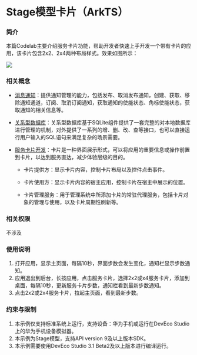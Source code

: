 # Stage模型卡片（ArkTS）

### 简介
本篇Codelab主要介绍服务卡片功能，帮助开发者快速上手开发一个带有卡片的应用，该卡片包含2x2、2x4两种布局样式。效果如图所示：

![](screenshots/device/steps_card.gif)

### 相关概念

- [消息通知](https://developer.harmonyos.com/cn/docs/documentation/doc-references/js-apis-notification-0000001333321097)：提供通知管理的能力，包括发布、取消发布通知，创建、获取、移除通知通道，订阅、取消订阅通知，获取通知的使能状态、角标使能状态，获取通知的相关信息等。

- [关系型数据库](https://developer.harmonyos.com/cn/docs/documentation/doc-references/js-apis-data-rdb-0000001281001102)：关系型数据库基于SQLite组件提供了一套完整的对本地数据库进行管理的机制，对外提供了一系列的增、删、改、查等接口，也可以直接运行用户输入的SQL语句来满足复杂的场景需要。

- [服务卡片开发](https://developer.harmonyos.com/cn/docs/documentation/doc-references-V3/js-apis-app-form-formextensionability-0000001493424316-V3?catalogVersion=V3)：卡片是一种界面展示形式，可以将应用的重要信息或操作前置到卡片，以达到服务直达，减少体验层级的目的。
 
  - 卡片提供方：显示卡片内容，控制卡片布局以及控件点击事件。

  - 卡片使用方：显示卡片内容的宿主应用，控制卡片在宿主中展示的位置。

  - 卡片管理服务：用于管理系统中所添加卡片的常驻代理服务，包括卡片对象的管理与使用，以及卡片周期性刷新等。


### 相关权限

不涉及

### 使用说明

1. 打开应用，显示主页面，每隔10秒，界面步数会发生变化，通知栏显示步数通知。
2. 应用退出到后台，长按应用，点击服务卡片，选择2x2或x4服务卡片，添加到桌面，每隔10秒，更新服务卡片步数，通知栏看到最新步数通知。
3. 点击2x2或2x4服务卡片，拉起主页面，看到最新步数。

### 约束与限制

1. 本示例仅支持标准系统上运行，支持设备：华为手机或运行在DevEco Studio上的华为手机设备模拟器。
2. 本示例为Stage模型，支持API version 9及以上版本SDK。
3. 本示例需要使用DevEco Studio 3.1 Beta2及以上版本进行编译运行。

